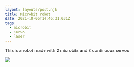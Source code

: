 ```yaml
---
layout: layouts/post.njk
title: Microbit robot
date: 2021-10-05T14:46:31.031Z
tags:
  - microbit
  - servo
  - laser
---
```

This is a robot made with 2 microbits and 2 continuous servos

![](/images/microbitradio.png)